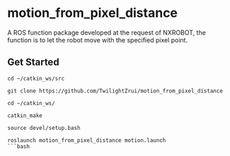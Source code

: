 # motion_from_pixel_distance
A ROS function package developed at the request of NXROBOT, the function is to let the robot move with the specified pixel point.

## Get Started

```
cd ~/catkin_ws/src

git clone https://github.com/TwilightZrui/motion_from_pixel_distance

cd ~/catkin_ws/

catkin_make

source devel/setup.bash

roslaunch motion_from_pixel_distance motion.launch
```bash
